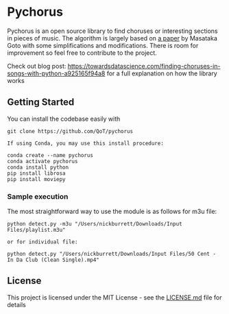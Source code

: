 # Pychorus

Pychorus is an open source library to find choruses or interesting sections in pieces of music. The algorithm is largely based on [a paper](https://pdfs.semanticscholar.org/f120/3fb2efe2f251ea7c221c9eaca95cc163594b.pdf) by Masataka Goto with some simplifications and modifications. There is room for improvement so feel free to contribute to the project.

Check out blog post: https://towardsdatascience.com/finding-choruses-in-songs-with-python-a925165f94a8 for a full explanation on how the library works

## Getting Started

You can install the codebase easily with

```
git clone https://github.com/QoT/pychorus

If using Conda, you may use this install procedure:

conda create --name pychorus
conda activate pychorus
conda install python
pip install librosa
pip install moviepy

```

### Sample execution

The most straightforward way to use the module is as follows for m3u file:


```
python detect.py -m3u "/Users/nickburrett/Downloads/Input Files/playlist.m3u"

or for individual file:

python detect.py "/Users/nickburrett/Downloads/Input Files/50 Cent - In Da Club (Clean Single).mp4"

```

## License

This project is licensed under the MIT License - see the [LICENSE.md](LICENSE.md) file for details
